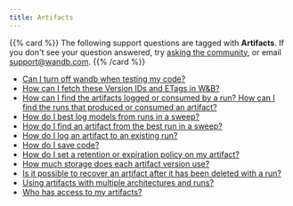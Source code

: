 ```yaml
---
title: Artifacts 
---
```

{{% card %}}
The following support questions are tagged with <b>Artifacts</b>. If you don't see 
your question answered, try [asking the community](https://community.wandb.ai/), 
or email [support@wandb.com](mailto:support@wandb.com).
{{% /card %}}
- [Can I turn off wandb when testing my code?](testing_code_turn_off.md)
- [How can I fetch these Version IDs and ETags in W&B?](fetch_version_ids_etags_wb.md)
- [How can I find the artifacts logged or consumed by a run? How can I find the runs that produced or consumed an artifact?](find_artifacts_logged_consumed_run_find.md)
- [How do I best log models from runs in a sweep?](best_log_models_runs_sweep.md)
- [How do I find an artifact from the best run in a sweep?](find_artifact_best_run_sweep.md)
- [How do I log an artifact to an existing run?](log_artifact_existing_run.md)
- [How do I save code?‌](save_code‌.md)
- [How do I set a retention or expiration policy on my artifact?](retention_expiration_policy_artifact.md)
- [How much storage does each artifact version use?](artifact_storage_version.md)
- [Is it possible to recover an artifact after it has been deleted with a run?](recover_artifact_after_deleted.md)
- [Using artifacts with multiple architectures and runs?](artifacts_multiple_architectures_runs.md)
- [Who has access to my artifacts?](access_artifacts.md)
